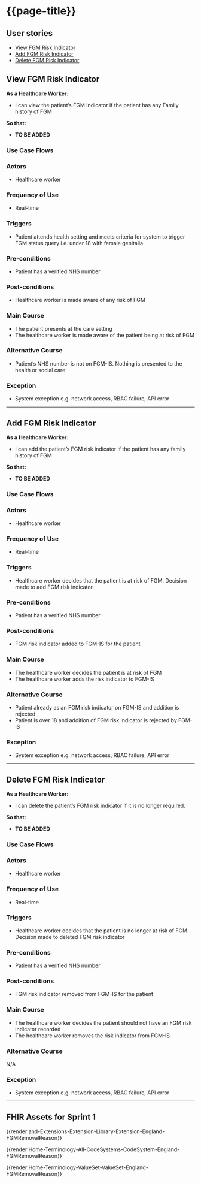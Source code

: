 # {{page-title}}

## User stories

- [View FGM Risk Indicator](#user-story-view-fgm-risk-indicator)
- [Add FGM Risk Indicator](#user-story-add-fgm-risk-indicator)
- [Delete FGM Risk Indicator](#user-story-delete-fgm-risk-indicator)

<h2 id="user-story-view-fgm-risk-indicator">View FGM Risk Indicator</h2>

**As a Healthcare Worker:**

- I can view the patient’s FGM Indicator if the patient has any Family history of FGM

**So that:**

- **TO BE ADDED**

### Use Case Flows

### Actors

- Healthcare worker

### Frequency of Use

- Real-time

### Triggers

- Patient attends health setting and meets criteria for system to trigger FGM status query i.e. under 18 with female genitalia

### Pre-conditions

- Patient has a verified NHS number 

### Post-conditions

- Healthcare worker is made aware of any risk of FGM 

### Main Course

- The patient presents at the care setting
- The healthcare worker is made aware of the patient being at risk of FGM

### Alternative Course

- Patient’s NHS number is not on FGM-IS. Nothing is presented to the health or social care

### Exception

- System exception e.g. network access, RBAC failure, API error

<hr>

<h2 id="user-story-add-fgm-risk-indicator">Add FGM Risk Indicator</h2>

**As a Healthcare Worker:**

- I can add the patient’s FGM risk indicator if the patient has any family history of FGM

**So that:**

- **TO BE ADDED**

### Use Case Flows

### Actors

- Healthcare worker

### Frequency of Use

- Real-time

### Triggers

- Healthcare worker decides that the patient is at risk of FGM. Decision made to add FGM risk indicator. 

### Pre-conditions

- Patient has a verified NHS number 

### Post-conditions

- FGM risk indicator added to FGM-IS for the patient 

### Main Course

- The healthcare worker decides the patient is at risk of FGM
- The healthcare worker adds the risk indicator to FGM-IS

### Alternative Course

- Patient already as an FGM risk indicator on FGM-IS and addition is rejected
- Patient is over 18 and addition of FGM risk indicator is rejected by FGM-IS

### Exception

- System exception e.g. network access, RBAC failure, API error

<hr>

<h2 id="user-story-delete-fgm-risk-indicator">Delete FGM Risk Indicator</h2>

**As a Healthcare Worker:**

- I can delete the patient’s FGM risk indicator if it is no longer required. 

**So that:**

- **TO BE ADDED**

### Use Case Flows

### Actors

- Healthcare worker

### Frequency of Use

- Real-time

### Triggers

- Healthcare worker decides that the patient is no longer at risk of FGM. Decision made to deleted FGM risk indicator

### Pre-conditions

- Patient has a verified NHS number 

### Post-conditions

- FGM risk indicator removed from FGM-IS for the patient

### Main Course

- The healthcare worker decides the patient should not have an FGM risk indicator recorded
- The healthcare worker removes the risk indicator from FGM-IS

### Alternative Course

N/A

### Exception

- System exception e.g. network access, RBAC failure, API error

<hr>

## FHIR Assets for Sprint 1

{{render:and-Extensions-Extension-Library-Extension-England-FGMRemovalReason}}

{{render:Home-Terminology-All-CodeSystems-CodeSystem-England-FGMRemovalReason}}

{{render:Home-Terminology-ValueSet-ValueSet-England-FGMRemovalReason}}